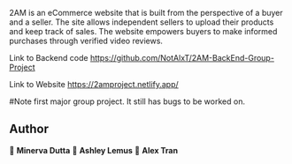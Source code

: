 2AM is an eCommerce website that is built from the perspective of a buyer and a seller. The site allows independent sellers to upload their products and keep track of sales. The website empowers buyers to make informed purchases through verified video reviews.

Link to Backend code
https://github.com/NotAlxT/2AM-BackEnd-Group-Project

Link to Website 
https://2amproject.netlify.app/

#Note
first major group project. It still has bugs to be worked on.

## Author

👤 **Minerva Dutta**
👤 **Ashley Lemus**
👤 **Alex Tran**

